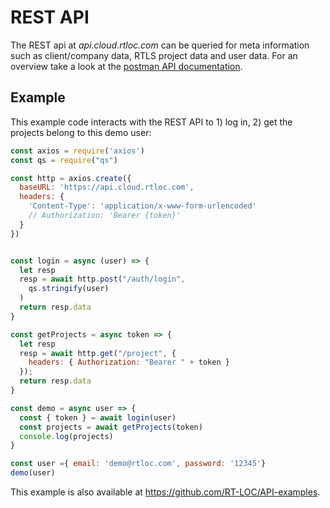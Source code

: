 # REST API

The REST api at *api.cloud.rtloc.com* can be queried for meta information such as client/company data, RTLS project data and user data. For an overview take a look at the [postman API documentation](https://documenter.getpostman.com/view/7976630/S1a637Cc?version=latest).

## Example
This example code interacts with the REST API to 1) log in, 2) get the projects belong to this demo user:

```js
const axios = require('axios')
const qs = require("qs")

const http = axios.create({
  baseURL: 'https://api.cloud.rtloc.com',
  headers: {
    'Content-Type': 'application/x-www-form-urlencoded'
    // Authorization: 'Bearer {token}'
  }
})


const login = async (user) => {
  let resp
  resp = await http.post("/auth/login",
    qs.stringify(user)
  )
  return resp.data
}

const getProjects = async token => {
  let resp
  resp = await http.get("/project", {
    headers: { Authorization: "Bearer " + token }
  });
  return resp.data
}

const demo = async user => {
  const { token } = await login(user)
  const projects = await getProjects(token)
  console.log(projects)
}

const user ={ email: 'demo@rtloc.com', password: '12345'}
demo(user)
```

This example is also available at https://github.com/RT-LOC/API-examples.